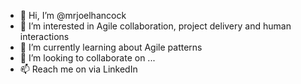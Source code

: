 - 👋 Hi, I’m @mrjoelhancock
- 👀 I’m interested in Agile collaboration, project delivery and human interactions
- 🌱 I’m currently learning about Agile patterns
- 💞️ I’m looking to collaborate on ...
- 📫 Reach me on via LinkedIn

<!---
mrjoelhancock/mrjoelhancock is a ✨ special ✨ repository because its `README.md` (this file) appears on your GitHub profile.
You can click the Preview link to take a look at your changes.
--->
